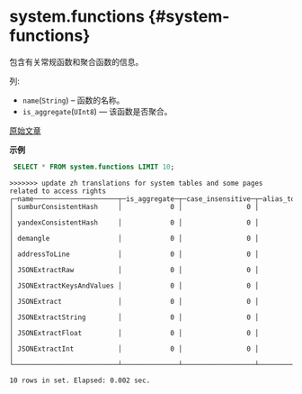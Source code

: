 # system.functions {#system-functions}

包含有关常规函数和聚合函数的信息。

列:

-   `name`(`String`) – 函数的名称。
-   `is_aggregate`(`UInt8`) — 该函数是否聚合。

[原始文章](https://clickhouse.tech/docs/en/operations/system_tables/functions) <!--hide-->

**示例**

```sql
 SELECT * FROM system.functions LIMIT 10;
```

```text
>>>>>>> update zh translations for system tables and some pages related to access rights
┌─name─────────────────────┬─is_aggregate─┬─case_insensitive─┬─alias_to─┐
│ sumburConsistentHash     │            0 │                0 │          │
│ yandexConsistentHash     │            0 │                0 │          │
│ demangle                 │            0 │                0 │          │
│ addressToLine            │            0 │                0 │          │
│ JSONExtractRaw           │            0 │                0 │          │
│ JSONExtractKeysAndValues │            0 │                0 │          │
│ JSONExtract              │            0 │                0 │          │
│ JSONExtractString        │            0 │                0 │          │
│ JSONExtractFloat         │            0 │                0 │          │
│ JSONExtractInt           │            0 │                0 │          │
└──────────────────────────┴──────────────┴──────────────────┴──────────┘

10 rows in set. Elapsed: 0.002 sec. 
```
